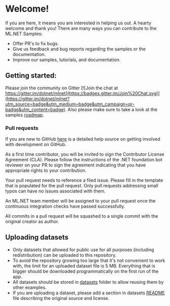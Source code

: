 # Welcome!

If you are here, it means you are interested in helping us out. A hearty welcome and thank you! There are many ways you can contribute to the ML.NET Samples:

* Offer PR's to fix bugs.
* Give us feedback and bug reports regarding the samples or the documentation.
* Improve our samples, tutorials, and documentation.

## Getting started:

Please join the community on Gitter [![Join the chat at https://gitter.im/dotnet/mlnet](https://badges.gitter.im/Join%20Chat.svg)](https://gitter.im/dotnet/mlnet?utm_source=badge&utm_medium=badge&utm_campaign=pr-badge&utm_content=badge). Also please make sure to take a look at the samples [roadmap](ROADMAP.md).

### Pull requests

If you are new to GitHub [here](https://help.github.com/categories/collaborating-with-issues-and-pull-requests/) is a detailed help source on getting involved with development on GitHub.

As a first time contributor, you will be invited to sign the Contributor License Agreement (CLA). Please follow the instructions of the .NET foundation bot reviewer on your PR to sign the agreement indicating that you have appropriate rights to your contribution.

Your pull request needs to reference a filed issue. Please fill in the template that is populated for the pull request. Only pull requests addressing small typos can have no issues associated with them.

An ML.NET team member will be assigned to your pull request once the continuous integration checks have passed successfully.

All commits in a pull request will be squashed to a single commit with the original creator as author.

## Uploading datasets

* Only datasets that allowed for public use for all purposes (including redistribution) can be uploaded to this repository.
* To avoid the repository growing too large that it's not convenient to work with, the limit for an uploaded dataset file is 5 MB. Everything that is bigger should be downloaded programmatically on the first run of the app.
* All datasets should be stored in [datasets](https://github.com/dotnet/machinelearning-samples/tree/master/datasets) folder to allow reusing them by other examples.
* If you are uploading a dataset, please add a section in datasets [README](datasets/README.md) file describing the original source and license.
